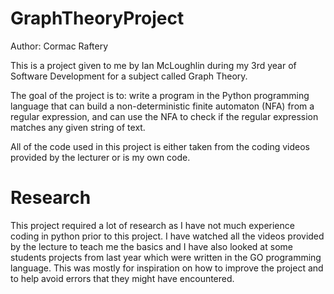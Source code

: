 # GraphTheoryProject
Author: Cormac Raftery

This is a project given to me by Ian McLoughlin during my 3rd year of Software Development for a subject called Graph Theory.

The goal of the project is to: write a program in the Python programming language that can
build a non-deterministic finite automaton (NFA) from a regular expression,
and can use the NFA to check if the regular expression matches any given
string of text. 

All of the code used in this project is either taken from the coding videos provided by the lecturer or is my own code. 

# Research

This project required a lot of research as I have not much experience coding in python prior to this project.
I have watched all the videos provided by the lecture to teach me the basics and I have also looked at some students projects from last year which were written in the GO programming language. 
This was mostly for inspiration on how to improve the project and to help avoid errors that they might have encountered.
